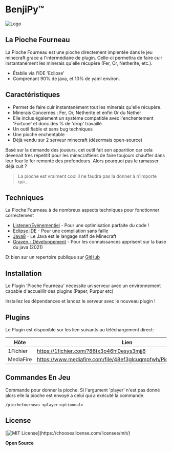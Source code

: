 # BenjiPy™️

![Logo](https://imgur.com/uKiII8y.png)

## La Pioche Fourneau

La Pioche Fourneau est une pioche directement implentée dans le jeu minecraft grace a l'intermédiaire de plugin.
Celle-ci permettra de faire cuir instantanément les minerais qu'elle récupère (Fer, Or, Netherite, etc.).

- Établie via l'IDE 'Eclipse'
- Comprenant 90% de java, et 10% de yaml environ.

## Caractéristiques

- Permet de faire cuir instantanément tout les minerais qu'elle récupère.
- Minerais Concernés : Fer, Or, Netherite et enfin Or du Nether
- Elle inclus également un système compatible avec l'enchentement 'Fortune' et donc des % de 'drop' travaillé.
- Un outil fiable et sans bug techniques
- Une pioche enchentable
- Déjà vendu sur 2 serveur minecraft (désormais open-source)

Basé sur la demande des joueurs, cet outil fait son apparition car cela devenait très répetitif pour les minecraftiens de faire toujours chauffer dans leur four le fer remonté des profondeurs. Alors pourquoi pas le ramasser déjà cuit ?

> La pioche est vraiment cool
> il ne faudra pas la donner à 
> n'importe qui...

## Techniques

La Pioche Fourneau à de nombreux aspects techniques pour fonctionner correctement

- [Listener/Événementiel] - Pour une optimisation parfaite du code !
- [Eclipse IDE] - Pour une compilation sans faille
- [Java8] - Le Java est le langage natif de Minecraft
- [Graven - Développement] - Pour les connaissances apprisent sur la base du java (2021)

Et bien sur un repertoire publique sur [GitHub]

## Installation

Le Plugin 'Pioche Fourneau' nécessite un serveur avec un environnement capable d'accueillir des plugins (Paper, Purpur etc)

Installez les dépendances et lancez le serveur avec le nouveau plugin !

## Plugins

Le Plugin est disponible sur les lien suivants au téléchargement direct:

| Hôte | Lien |
| ------ | ------ |
| 1Fichier | https://1fichier.com/?86tx3o46hl0esys3mjj6 |
| MediaFire | https://www.mediafire.com/file/48ef3glcuqmpfwh/PiocheFourneau.rar/file |

## Commandes En Jeu
Commande pour donner la pioche:
Si l'argument 'player' n'est pas donné alors elle la pioche est envoyé a celui qui a exécuté la commande.
```
/piochefourneau <player:optionnal>
```


## License

[![MIT License](https://img.shields.io/apm/l/atomic-design-ui.svg?)](https://choosealicense.com/licenses/mit/)

**Open Source**

[//]: # (These are reference links used in the body of this note and get stripped out when the markdown processor does its job. There is no need to format nicely because it shouldn't be seen. Thanks SO - http://stackoverflow.com/questions/4823468/store-comments-in-markdown-syntax)

   [Listener/Événementiel]: <https://waytolearnx.com/2020/05/event-et-listener-en-java.html>
   [Eclipse IDE]: <https://www.eclipse.org/ide/>
   [Java8]: <https://www.java.com/fr/download/help/java8.html#:~:text=Java%208%20est%20la%20dernière,d%27exécution%20des%20programmes%20Java.>
   [Graven - Développement]: <https://www.youtube.com/user/gravenilvectuto?app=desktop>
   [GitHub]: <https://github.com>
